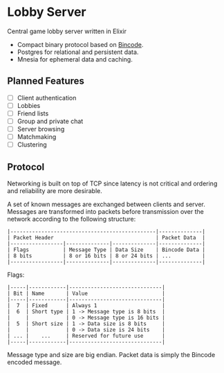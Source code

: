 # Lobby Server

Central game lobby server written in Elixir

* Compact binary protocol based on [Bincode](https://github.com/LeonardBesson/bincode).
* Postgres for relational and persistent data.
* Mnesia for ephemeral data and caching.

## Planned Features

- [ ] Client authentication
- [ ] Lobbies
- [ ] Friend lists
- [ ] Group and private chat
- [ ] Server browsing
- [ ] Matchmaking
- [ ] Clustering

## Protocol

Networking is built on top of TCP since latency is not critical and ordering and reliability are more desirable.

A set of known messages are exchanged between clients and server. Messages are transformed into packets before transmission over the network according to the following structure:

```
|-----------------------------------------------|--------------|
| Packet Header                                 | Packet Data  |
|-----------------|--------------|--------------|--------------|
| Flags           | Message Type | Data Size    | Bincode Data |
| 8 bits          | 8 or 16 bits | 8 or 24 bits | ...          |
|-----------------|--------------|--------------|--------------|
```

Flags:
```
|-----|------------|------------------------------|
| Bit | Name       | Value                        |
|-----|------------|------------------------------|
|  7  | Fixed      | Always 1                     |
|  6  | Short type | 1 -> Message type is 8 bits  |
|     |            | 0 -> Message type is 16 bits |
|  5  | Short size | 1 -> Data size is 8 bits     |
|     |            | 0 -> Data size is 24 bits    |
| ... |    ...     | Reserved for future use      |
|-----|------------|------------------------------|
```

Message type and size are big endian.
Packet data is simply the Bincode encoded message.
